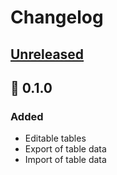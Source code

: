 # Changelog

## [Unreleased]

## :tada: 0.1.0

### Added
- Editable tables
- Export of table data
- Import of table data

[Unreleased]: https://github.com/spenserblack/favlist.vue/compare/v0.1.0...HEAD
